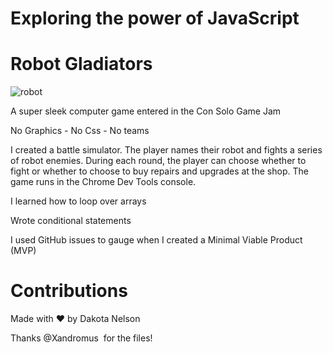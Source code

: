 # Exploring the power of JavaScript
# Robot Gladiators
![robot](https://user-images.githubusercontent.com/77229281/107952366-48452780-6f5f-11eb-90cf-1952ec06b692.png)



A super sleek computer game entered in the Con Solo Game Jam

No Graphics - No Css - No teams

I created a battle simulator. The player names their robot and fights a series of robot enemies. During each round, the player can choose whether to fight or whether to choose to buy repairs and upgrades at the shop. The game runs in the Chrome Dev Tools console.

I learned how to loop over arrays

Wrote conditional statements

I used GitHub issues to gauge when I created a Minimal Viable Product (MVP)

# Contributions
Made with ❤️ by Dakota Nelson

Thanks @Xandromus  for the files! 
